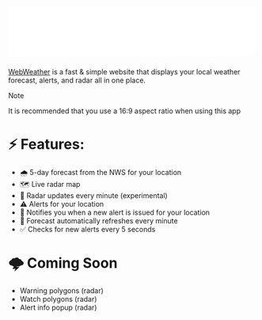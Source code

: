 ## <img src="./assets/logo.png" alt="WebWeather Logo" width="500"/>
[WebWeather](https://cgray1234.github.io/WebWeather/) is a fast & simple website that displays your local weather forecast, alerts, and radar all in one place.


> [!NOTE]
> It is recommended that you use a 16:9 aspect ratio when using this app

# ⚡ Features:
- 🌧️ 5-day forecast from the NWS for your location
- 🗺️ Live radar map
- 📡 Radar updates every minute (experimental)
- ⚠️ Alerts for your location
- 🔔 Notifies you when a new alert is issued for your location
- 🔄️ Forecast automatically refreshes every minute
- ✅ Checks for new alerts every 5 seconds

# 🌩️ Coming Soon
- Warning polygons (radar)
- Watch polygons (radar)
- Alert info popup (radar)
